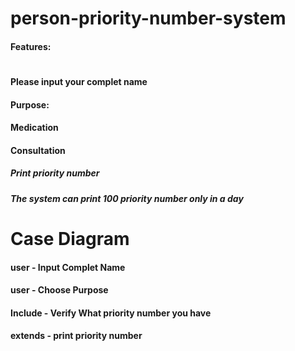 # person-priority-number-system
#### Features: <h1> 
#### Please input your complet name
#### Purpose:
####         Medication 
####         Consultation 
##### Print priority number
##### The system can print 100 priority number only in a day


#### <h1> Case Diagram 
#### user - Input Complet Name
#### user - Choose Purpose

#### Include - Verify What priority number you have
#### extends - print priority number
